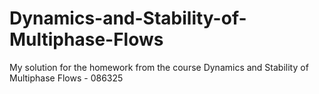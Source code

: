 # Dynamics-and-Stability-of-Multiphase-Flows
My solution for the homework from the course Dynamics and Stability of Multiphase Flows - 086325
